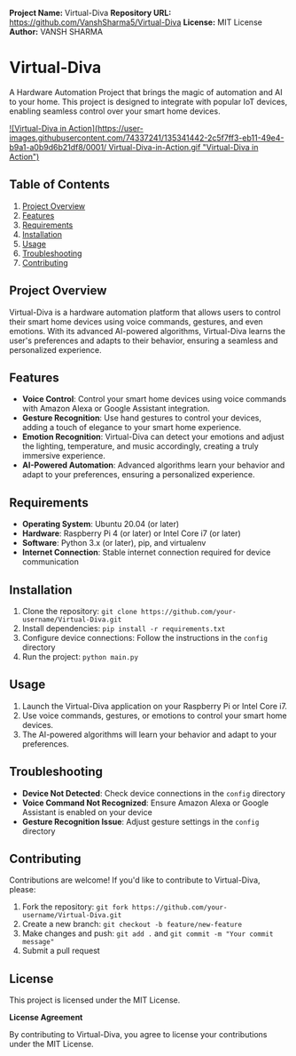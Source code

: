 **Project Name:** Virtual-Diva
**Repository URL:** https://github.com/VanshSharma5/Virtual-Diva
**License:** MIT License
**Author:** VANSH SHARMA

# Virtual-Diva

A Hardware Automation Project that brings the magic of automation and AI to your home. This project is designed to
integrate with popular IoT devices, enabling seamless control over your smart home devices.

[![Virtual-Diva in
Action](https://user-images.githubusercontent.com/74337241/135341442-2c5f7ff3-eb11-49e4-b9a1-a0b9d6b21df8/0001/
Virtual-Diva-in-Action.gif "Virtual-Diva in Action")](https://github.com/VanshSharma5/Virtual-Diva/blob/main/Recording%202025-01-03%20144156.mp4)


## Table of Contents

1. [Project Overview](#project-overview)
2. [Features](#features)
3. [Requirements](#requirements)
4. [Installation](#installation)
5. [Usage](#usage)
6. [Troubleshooting](#troubleshooting)
7. [Contributing](#contributing)

## Project Overview

Virtual-Diva is a hardware automation platform that allows users to control their smart home devices using voice
commands, gestures, and even emotions. With its advanced AI-powered algorithms, Virtual-Diva learns the user's
preferences and adapts to their behavior, ensuring a seamless and personalized experience.

## Features

* **Voice Control**: Control your smart home devices using voice commands with Amazon Alexa or Google Assistant
integration.
* **Gesture Recognition**: Use hand gestures to control your devices, adding a touch of elegance to your smart
home experience.
* **Emotion Recognition**: Virtual-Diva can detect your emotions and adjust the lighting, temperature, and music
accordingly, creating a truly immersive experience.
* **AI-Powered Automation**: Advanced algorithms learn your behavior and adapt to your preferences, ensuring a
personalized experience.

## Requirements

* **Operating System**: Ubuntu 20.04 (or later)
* **Hardware**: Raspberry Pi 4 (or later) or Intel Core i7 (or later)
* **Software**: Python 3.x (or later), pip, and virtualenv
* **Internet Connection**: Stable internet connection required for device communication

## Installation

1. Clone the repository: `git clone https://github.com/your-username/Virtual-Diva.git`
2. Install dependencies: `pip install -r requirements.txt`
3. Configure device connections: Follow the instructions in the `config` directory
4. Run the project: `python main.py`

## Usage

1. Launch the Virtual-Diva application on your Raspberry Pi or Intel Core i7.
2. Use voice commands, gestures, or emotions to control your smart home devices.
3. The AI-powered algorithms will learn your behavior and adapt to your preferences.

## Troubleshooting

* **Device Not Detected**: Check device connections in the `config` directory
* **Voice Command Not Recognized**: Ensure Amazon Alexa or Google Assistant is enabled on your device
* **Gesture Recognition Issue**: Adjust gesture settings in the `config` directory

## Contributing

Contributions are welcome! If you'd like to contribute to Virtual-Diva, please:

1. Fork the repository: `git fork https://github.com/your-username/Virtual-Diva.git`
2. Create a new branch: `git checkout -b feature/new-feature`
3. Make changes and push: `git add .` and `git commit -m "Your commit message"`
4. Submit a pull request

## License

This project is licensed under the MIT License.

**License Agreement**

By contributing to Virtual-Diva, you agree to license your contributions under the MIT License.
